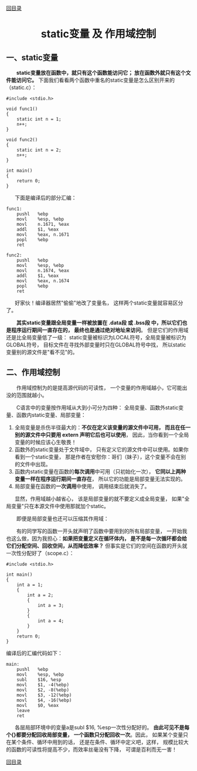 ﻿[content]: https://github.com/1184893257/simplelinux/blob/master/README.md#content

[回目录][content]

<a name="top"></a>

<h1 align="center">static变量 及 作用域控制
</h1>

## 一、static变量

　　<b>static变量放在函数中，就只有这个函数能访问它；
放在函数外就只有这个文件能访问它。</b>
下面我们看看两个函数中重名的static变量是怎么区别开来的
（static.c）：

	#include <stdio.h>
	
	void func1()
	{
		static int n = 1;
		n++;
	}
	
	void func2()
	{
		static int n = 2;
		n++;
	}
	
	int main()
	{
		return 0;
	}

`　　`下面是编译后的部分汇编：

	func1:
		pushl	%ebp
		movl	%esp, %ebp
		movl	n.1671, %eax
		addl	$1, %eax
		movl	%eax, n.1671
		popl	%ebp
		ret
	
	func2:
		pushl	%ebp
		movl	%esp, %ebp
		movl	n.1674, %eax
		addl	$1, %eax
		movl	%eax, n.1674
		popl	%ebp
		ret

`　　`好家伙！编译器居然"偷偷"地改了变量名，
这样两个static变量就容易区分了。

　　<b>其实static变量跟全局变量一样被放置在 .data段 或 
.bss段 中，所以它们也是程序运行期间一直存在的，
最终也是通过绝对地址来访问</b>。
但是它们的作用域还是比全局变量低了一级：
static变量被标识为LOCAL符号，全局变量被标识为GLOBAL符号，
目标文件在寻找外部变量时只在GLOBAL符号中找，
所以static变量别的源文件是"看不见"的。

## 二、作用域控制

　　作用域控制为的是提高源代码的可读性，
一个变量的作用域越小，它可能出没的范围就越小。

　　C语言中的变量按作用域从大到小可分为四种：
全局变量、函数外static变量、函数内static变量、局部变量：

1. 全局变量是杀伤半径最大的：<b>不仅在定义该变量的源文件中可用，
而且在任一别的源文件中只要用 extern 声明它后也可以使用</b>，
因此，当你看到一个全局变量的时候应该心生敬畏！
2. 函数外的static变量处于文件域中，
只有定义它的源文件中可以使用。如果你看到一个static变量，
那是作者在安慰你：哥们（妹子），这个变量不会在别的文件中出现。
3. 函数内static变量在函数的<b>每次调用</b>中可用（只初始化一次），
<b>它同以上两种变量一样在程序运行期间一直存在</b>，
所以它的功能是局部变量无法实现的。
4. 局部变量在函数的<b>一次调用</b>中使用，
调用结束后就消失了。

`　　`显然，作用域越小越省心，
该是局部变量的就不要定义成全局变量，
如果"全局变量"只在本源文件中使用那就加个static。

　　即便是局部变量也还可以压缩其作用域：

　　有的同学写的函数一开头就声明了函数中要用到的所有局部变量，
一开始我也这么做，因为我担心：<b>如果把变量定义在循环体内，
是不是每一次循环都会给它们分配空间、回收空间，从而降低效率？</b>
但事实是它们的空间在函数的开头就一次性分配好了（scope.c）：

	#include <stdio.h>
	
	int main()
	{
		int a = 1;
		{
			int a = 2;
			{
				int a = 3;
			}
			{
				int a = 4;
			}
		}
		return 0;
	}

编译后的汇编代码如下：

	main:
		pushl	%ebp
		movl	%esp, %ebp
		subl	$16, %esp
		movl	$1, -4(%ebp)
		movl	$2, -8(%ebp)
		movl	$3, -12(%ebp)
		movl	$4, -16(%ebp)
		movl	$0, %eax
		leave
		ret

`　　`各层局部环境中的变量a是subl $16, %esp一次性分配好的。
<b>由此可见不是每个{}都要分配回收局部变量，
一个函数只分配回收一次</b>。因此，
如果某个变量只在某个条件、循环中用到的话，
还是在条件、循环中定义吧，这样，
规模比较大的函数的可读性将提高不少，而效率丝毫没有下降，
可谓是百利而无一害！

[回目录][content]
